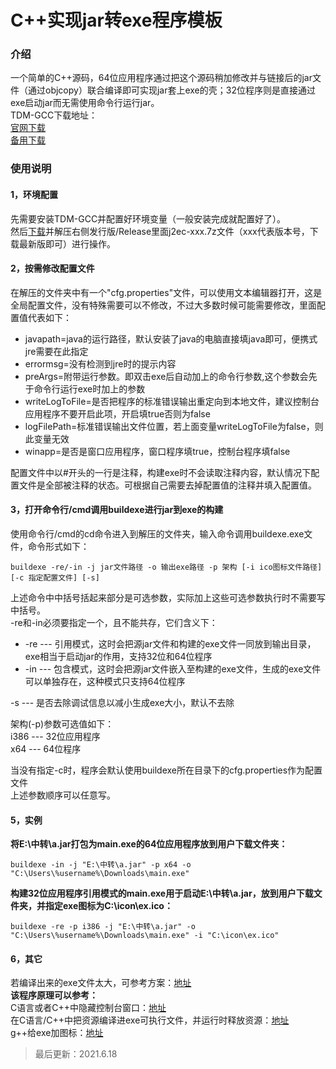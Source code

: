 # C++实现jar转exe程序模板

### 介绍
一个简单的C++源码，64位应用程序通过把这个源码稍加修改并与链接后的jar文件（通过objcopy）联合编译即可实现jar套上exe的壳；32位程序则是直接通过exe启动jar而无需使用命令行运行jar。<br>
TDM-GCC下载地址：<br>
[官网下载](https://jmeubank.github.io/tdm-gcc/)<br>
[备用下载](https://swsk33.lanzoui.com/b0bqvyq4d)<br>

### 使用说明
#### 1，环境配置
先需要安装TDM-GCC并配置好环境变量（一般安装完成就配置好了）。<br>
然后[下载](https://gitee.com/swsk33/jarToExeBycpp/releases)并解压右侧发行版/Release里面j2ec-xxx.7z文件（xxx代表版本号，下载最新版即可）进行操作。<br>
#### 2，按需修改配置文件
在解压的文件夹中有一个"cfg.properties"文件，可以使用文本编辑器打开，这是全局配置文件，没有特殊需要可以不修改，不过大多数时候可能需要修改，里面配置值代表如下：
- javapath=java的运行路径，默认安装了java的电脑直接填java即可，便携式jre需要在此指定
- errormsg=没有检测到jre时的提示内容
- preArgs=附带运行参数。即双击exe后自动加上的命令行参数,这个参数会先于命令行运行exe时加上的参数
- writeLogToFile=是否把程序的标准错误输出重定向到本地文件，建议控制台应用程序不要开启此项，开启填true否则为false
- logFilePath=标准错误输出文件位置，若上面变量writeLogToFile为false，则此变量无效
- winapp=是否是窗口应用程序，窗口程序填true，控制台程序填false

配置文件中以#开头的一行是注释，构建exe时不会读取注释内容，默认情况下配置文件是全部被注释的状态。可根据自己需要去掉配置值的注释并填入配置值。
#### 3，打开命令行/cmd调用buildexe进行jar到exe的构建
使用命令行/cmd的cd命令进入到解压的文件夹，输入命令调用buildexe.exe文件，命令形式如下：
```
buildexe -re/-in -j jar文件路径 -o 输出exe路径 -p 架构 [-i ico图标文件路径] [-c 指定配置文件] [-s]
```
上述命令中中括号括起来部分是可选参数，实际加上这些可选参数执行时不需要写中括号。<br>
-re和-in必须要指定一个，且不能共存，它们含义下：
- -re --- 引用模式，这时会把源jar文件和构建的exe文件一同放到输出目录，exe相当于启动jar的作用，支持32位和64位程序
- -in --- 包含模式，这时会把源jar文件嵌入至构建的exe文件，生成的exe文件可以单独存在，这种模式只支持64位程序

-s --- 是否去除调试信息以减小生成exe大小，默认不去除

架构(-p)参数可选值如下：                                    
i386 --- 32位应用程序                                  
x64 --- 64位程序

当没有指定-c时，程序会默认使用buildexe所在目录下的cfg.properties作为配置文件<br>
上述参数顺序可以任意写。<br>
#### 5，实例
**将E:\\中转\\a.jar打包为main.exe的64位应用程序放到用户下载文件夹：**<br>
```
buildexe -in -j "E:\中转\a.jar" -p x64 -o "C:\Users\%username%\Downloads\main.exe"
```
**构建32位应用程序引用模式的main.exe用于启动E:\\中转\\a.jar，放到用户下载文件夹，并指定exe图标为C:\\icon\\ex.ico：**<br>
```
buildexe -re -p i386 -j "E:\中转\a.jar" -o "C:\Users\%username%\Downloads\main.exe" -i "C:\icon\ex.ico"
```
#### 6，其它
若编译出来的exe文件太大，可参考方案：[地址](https://blog.csdn.net/yanhanhui1/article/details/109631544)<br>
**该程序原理可以参考：**<br>
C语言或者C++中隐藏控制台窗口：[地址](https://blog.csdn.net/yanhanhui1/article/details/109271169)<br>
在C语言/C++中把资源编译进exe可执行文件，并运行时释放资源：[地址](https://blog.csdn.net/yanhanhui1/article/details/109235349)<br>
g++给exe加图标：[地址](https://blog.csdn.net/yanhanhui1/article/details/110238429)<br>
>最后更新：2021.6.18